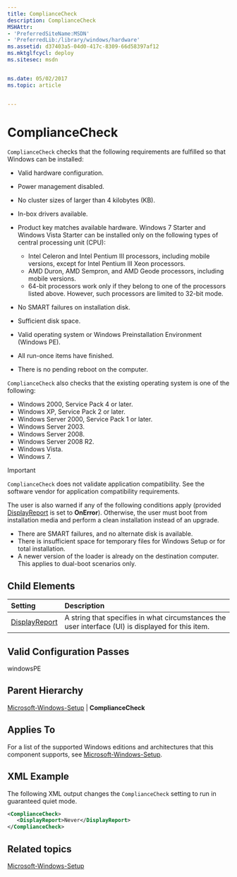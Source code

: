 ```yaml
---
title: ComplianceCheck
description: ComplianceCheck
MSHAttr:
- 'PreferredSiteName:MSDN'
- 'PreferredLib:/library/windows/hardware'
ms.assetid: d37403a5-04d0-417c-8309-66d58397af12
ms.mktglfcycl: deploy
ms.sitesec: msdn


ms.date: 05/02/2017
ms.topic: article


---
```

# ComplianceCheck

`ComplianceCheck` checks that the following requirements are fulfilled so that Windows can be installed:

* Valid hardware configuration.
* Power management disabled.
* No cluster sizes of larger than 4 kilobytes (KB).
* In-box drivers available.
* Product key matches available hardware. Windows 7 Starter and Windows Vista Starter can be installed only on the following types of central processing unit (CPU):

  * Intel Celeron and Intel Pentium III processors, including mobile versions, except for Intel Pentium III Xeon processors.
  * AMD Duron, AMD Sempron, and AMD Geode processors, including mobile versions.
  * 64-bit processors work only if they belong to one of the processors listed above. However, such processors are limited to 32-bit mode.

* No SMART failures on installation disk.
* Sufficient disk space.
* Valid operating system or Windows Preinstallation Environment (Windows PE).
* All run-once items have finished.
* There is no pending reboot on the computer.

`ComplianceCheck` also checks that the existing operating system is one of the following:

* Windows 2000, Service Pack 4 or later.
* Windows XP, Service Pack 2 or later.
* Windows Server 2000, Service Pack 1 or later.
* Windows Server 2003.
* Windows Server 2008.
* Windows Server 2008 R2.
* Windows Vista.
* Windows 7.

> [!Important]
> `ComplianceCheck` does not validate application compatibility. See the software vendor for application compatibility requirements.

The user is also warned if any of the following conditions apply (provided [DisplayReport](microsoft-windows-setup-compliancecheck-displayreport.md) is set to **OnError**). Otherwise, the user must boot from installation media and perform a clean installation instead of an upgrade.

* There are SMART failures, and no alternate disk is available.
* There is insufficient space for temporary files for Windows Setup or for total installation.
* A newer version of the loader is already on the destination computer. This applies to dual-boot scenarios only.

## Child Elements

| Setting                 | Description                                                                           |
|:------------------------|:--------------------------------------------------------------------------------------|
| [DisplayReport](microsoft-windows-setup-compliancecheck-displayreport.md) | A string that specifies in what circumstances the user interface (UI) is displayed for this item. |

## Valid Configuration Passes

windowsPE

## Parent Hierarchy

[Microsoft-Windows-Setup](microsoft-windows-setup.md) | **ComplianceCheck**

## Applies To

For a list of the supported Windows editions and architectures that this component supports, see [Microsoft-Windows-Setup](microsoft-windows-setup.md).

## XML Example

The following XML output changes the `ComplianceCheck` setting to run in guaranteed quiet mode.

```XML
<ComplianceCheck>
   <DisplayReport>Never</DisplayReport>
</ComplianceCheck>
```

## Related topics

[Microsoft-Windows-Setup](microsoft-windows-setup.md)
